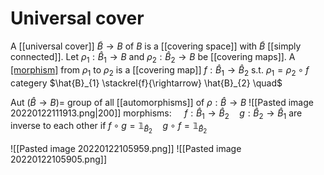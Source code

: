 # Universal cover
A [[universal cover]] $\tilde{B} \rightarrow B$ of $B$ is a [[covering space]] with $\tilde{B}$ [[simply connected]]. Let $\rho_{1}: \hat{B}_{1} \rightarrow B$ and $\rho_{2}: \hat{B}_{2} \rightarrow B$ be [[covering maps]]. A [[morphism]]([[category]]) from $\rho_{1}$ to $\rho_{2}$ is a [[covering map]] $f : \hat{B}_{1} \rightarrow \hat{B}_{2}$ s.t. $\rho_{1}=\rho_{2} \circ f$ categery $\hat{B}_{1} \stackrel{f}{\rightarrow} \hat{B}_{2} \quad$ 

Aut $(\hat{B} \rightarrow B)=$ group of all [[automorphisms]] of $\rho: \hat{B} \rightarrow B$
![[Pasted image 20220122111913.png|200]]
morphisms: $\quad f: \hat{B}_{1} \rightarrow \hat{B}_{2} \quad g: \hat{B}_{2} \rightarrow \hat{B}_{1}$ are inverse to each other if $f \circ g=\mathbb{1}_{\hat{B}_{2}} \quad g \circ f=\mathbb{1}_{\hat{B}_{2}}$

![[Pasted image 20220122105959.png]]
![[Pasted image 20220122105905.png]]